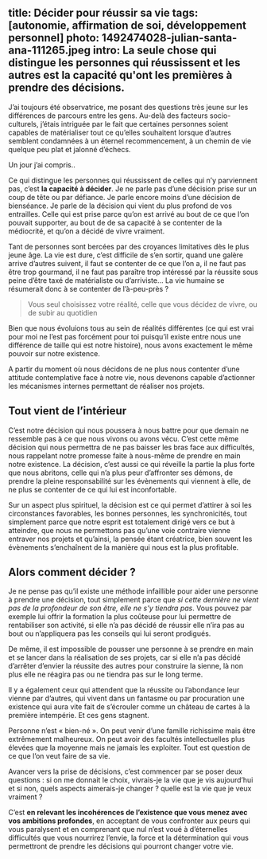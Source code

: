 title: Décider pour réussir sa vie
tags: [autonomie, affirmation de soi, développement personnel]
photo: 1492474028-julian-santa-ana-111265.jpeg
intro: La seule chose qui distingue les personnes qui réussissent et les autres est la capacité qu'ont les premières à prendre des décisions.
---
J’ai toujours été observatrice, me posant des questions très jeune sur les différences de parcours entre les gens. Au-delà des facteurs socio-culturels, j’étais intriguée par le fait que certaines personnes soient capables de matérialiser tout ce qu’elles souhaitent lorsque d’autres semblent condamnées à un éternel recommencement, à un chemin de vie quelque peu plat et jalonné d’échecs.

Un jour j’ai compris..

Ce qui distingue les personnes qui réussissent de celles qui n’y parviennent pas, c’est **la capacité à décider**. Je ne parle pas d’une décision prise sur un coup de tête ou par défiance. Je parle encore moins d’une décision de bienséance. Je parle de la décision qui vient du plus profond de vos entrailles. Celle qui est prise parce qu’on est arrivé au bout de ce que l’on pouvait supporter, au bout de de sa capacité à se contenter de la médiocrité, et qu’on a décidé de vivre vraiment.

Tant de personnes sont bercées par des croyances limitatives dès le plus jeune âge. La vie est dure, c’est difficile de s’en sortir, quand une galère arrive d’autres suivent, il faut se contenter de ce que l’on a, il ne faut pas être trop gourmand, il ne faut pas paraître trop intéressé par la réussite sous peine d’être taxé de matérialiste ou d’arriviste… La vie humaine se résumerait donc à se contenter de l’à-peu-près ?

>Vous seul choisissez votre réalité, celle que vous décidez de vivre, ou de subir au quotidien

Bien que nous évoluions tous au sein de réalités différentes (ce qui est vrai pour moi ne l’est pas forcément pour toi puisqu’il existe entre nous une différence de taille qui est notre histoire), nous avons exactement le même pouvoir sur notre existence.

A partir du moment où nous décidons de ne plus nous contenter d’une attitude contemplative face à notre vie, nous devenons capable d’actionner les mécanismes internes permettant de réaliser nos projets. 

## Tout vient de l’intérieur

C’est notre décision qui nous poussera à nous battre pour que demain ne ressemble pas à ce que nous vivons ou avons vécu. C’est cette même décision qui nous permettra de ne pas baisser les bras face aux difficultés, nous rappelant notre promesse faite à nous-même de prendre en main notre existence. La décision, c’est aussi ce qui réveille la partie la plus forte que nous abritons, celle qui n’a plus peur d’affronter ses démons, de prendre la pleine responsabilité sur les évènements qui viennent à elle, de ne plus se contenter de ce qui lui est inconfortable.

Sur un aspect plus spirituel, la décision est ce qui permet d’attirer à soi les circonstances favorables, les bonnes personnes, les synchronicités, tout simplement parce que notre esprit est totalement dirigé vers ce but à atteindre, que nous ne permettons pas qu’une voie contraire vienne entraver nos projets et qu’ainsi, la pensée étant créatrice, bien souvent les évènements s’enchaînent de la manière qui nous est la plus profitable.

## Alors comment décider ?

Je ne pense pas qu’il existe une méthode infaillible pour aider une personne à prendre une décision, tout simplement parce que *si cette dernière ne vient pas de la profondeur de son être, elle ne s’y tiendra pas*. Vous pouvez par exemple lui offrir la formation la plus coûteuse pour lui permettre de rentabiliser son activité, si elle n’a pas décidé de réussir elle n’ira pas au bout ou n’appliquera pas les conseils qui lui seront prodigués.

De même, il est impossible de pousser une personne à se prendre en main et se lancer dans la réalisation de ses projets, car si elle n’a pas décidé d’arrêter d’envier la réussite des autres pour construire la sienne, là non plus elle ne réagira pas ou ne tiendra pas sur le long terme.

Il y a également ceux qui attendent que la réussite ou l’abondance leur vienne par d’autres, qui vivent dans un fantasme ou par procuration une existence qui aura vite fait de s’écrouler comme un château de cartes à la première intempérie. Et ces gens stagnent.

Personne n’est « bien-né ». On peut venir d’une famille richissime mais être extrêmement malheureux. On peut avoir des facultés intellectuelles plus élevées que la moyenne mais ne jamais les exploiter. Tout est question de ce que l’on veut faire de sa vie.

Avancer vers la prise de décisions, c’est commencer par se poser deux questions :
si on me donnait le choix, vivrais-je la vie que je vis aujourd’hui et si non, quels aspects aimerais-je changer ?
quelle est la vie que je veux vraiment ?

C’est **en relevant les incohérences de l’existence que vous menez avec vos ambitions profondes**, en acceptant de vous confronter aux peurs qui vous paralysent et en comprenant que nul n’est voué à d’éternelles difficultés que vous nourrirez l’envie, la force et la détermination qui vous permettront de prendre les décisions qui pourront changer votre vie.
